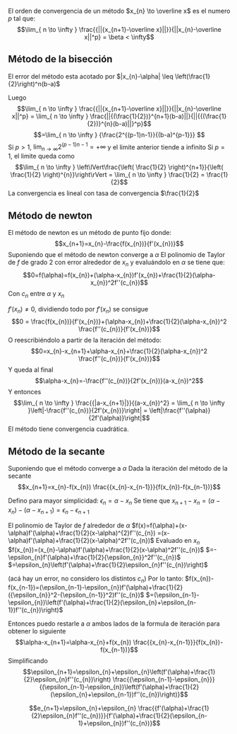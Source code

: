 El orden de convergencia de un método $x_{n} \to \overline x$ es el numero $p$ tal que:
$$\lim_{ n \to \infty } \frac{{||{x_{n+1}-\overline x}||}}{||x_{n}-\overline x||^p} = \beta < \infty$$
## Método de la bisección
El error del método esta acotado por
$|x_{n}-\alpha| \leq \left(\frac{1}{2}\right)^n(b-a)$

Luego
$$\lim_{ n \to \infty } \frac{{||{x_{n+1}-\overline x}||}}{||x_{n}-\overline x||^p} = \lim_{ n \to \infty } \frac{||{(\frac{1}{2})}^{n+1}(b-a)||}{||{{(\frac{1}{2})}^{n}(b-a)||}^p}$$
$$=\lim_{ n \to \infty } {\frac{2^{(p-1)n-1}}{(b-a)^{p-1}}} $$
Si $p> 1$, $\lim_{ n \to \infty } {2}^{(p-1)n-1} = +\infty$ y el limite anterior tiende a infinito
Si $p=1$, el limite queda como
$$\lim_{ n \to \infty } \left\lVert\frac{\left( \frac{1}{2} \right)^{n+1}}{\left( \frac{1}{2} \right)^{n}}\right\rVert = \lim_{ n \to \infty } \frac{1}{2} = \frac{1}{2}$$
La convergencia es lineal con tasa de convergencia $\frac{1}{2}$

## Método de newton
El método de newton es un método de punto fijo donde:
$$x_{n+1}=x_{n}-\frac{f(x_{n})}{f'(x_{n})}$$
Suponiendo que el método de newton converge a $\alpha$
El polinomio de Taylor de $f$ de grado $2$ con error alrededor de $x_{n}$ y evaluándolo en $\alpha$ se tiene que:
$$0=f(\alpha)=f(x_{n})+(\alpha-x_{n})f'(x_{n})+\frac{1}{2}(\alpha-x_{n})^2f''(c_{n})$$
Con $c_{n}$ entre $\alpha$ y $x_{n}$

$f'(x_{n})\neq 0$, dividiendo todo por $f'(x_{n})$ se consigue
$$0 = \frac{f(x_{n})}{f'(x_{n})}+(\alpha-x_{n})+\frac{1}{2}(\alpha-x_{n})^2 \frac{f''(c_{n})}{f'(x_{n})}$$
O reescribiéndolo a partir de la iteración del método:
$$0=x_{n}-x_{n+1}+\alpha-x_{n}+\frac{1}{2}(\alpha-x_{n})^2 \frac{f''(c_{n})}{f'(x_{n})}$$
Y queda al final
$$\alpha-x_{n}=-\frac{f''(c_{n})}{2f'(x_{n})}(a-x_{n})^2$$
Y entonces
$$\lim_{ n \to \infty } \frac{{|a-x_{n+1}|}}{(a-x_{n})^2} = \lim_{ n \to \infty }\left|-\frac{f''(c_{n})}{2f'(x_{n})}\right| = \left|\frac{f''(\alpha)}{2f'(\alpha)}\right|$$
El método tiene convergencia cuadrática.

## Método de la secante
Suponiendo que el método converge a $\alpha$
Dada la iteración del método de la secante
$$x_{n+1}=x_{n}-f(x_{n}) \frac{{x_{n}-x_{n-1}}}{f(x_{n})-f(x_{n-1})}$$

Defino para mayor simplicidad: $\epsilon_{n}=\alpha-x_{n}$
Se tiene que $x_{n+1}-x_{n} = (\alpha-x_{n})-(\alpha-x_{n+1}) = \epsilon_{n}-\epsilon_{n+1}$

El polinomio de Taylor de $f$ alrededor de $\alpha$ 
$f(x)=f(\alpha)+(x-\alpha)f'(\alpha)+\frac{1}{2}(x-\alpha)^{2}f''(c_{n}) =(x-\alpha)f'(\alpha)+\frac{1}{2}(x-\alpha)^2f''(c_{n})$
Evaluado en $x_{n}$
$f(x_{n})=(x_{n}-\alpha)f'(\alpha)+\frac{1}{2}(x-\alpha)^2f''(c_{n})$
$=-\epsilon_{n}f'(\alpha)+\frac{1}{2}{\epsilon_{n}}^2f''(c_{n})$
$=\epsilon_{n}\left(f'(\alpha)+\frac{1}{2}\epsilon_{n}f''(c_{n})\right)$

(acá hay un error, no considero los distintos $c_{n}$)
Por lo tanto:
$f(x_{n})-f(x_{n-1})=(\epsilon_{n-1}-\epsilon_{n})f'(\alpha)+\frac{1}{2}({\epsilon_{n}}^2-{\epsilon_{n-1}}^2)f''(c_{n})$
$=(\epsilon_{n-1}-\epsilon_{n})\left(f'(\alpha)+\frac{1}{2}(\epsilon_{n}+\epsilon_{n-1})f''(c_{n})\right)$

Entonces puedo restarle a $\alpha$ ambos lados de la formula de iteración para obtener lo siguiente
$$\alpha-x_{n+1}=\alpha-x_{n}+f(x_{n}) \frac{{x_{n}-x_{n-1}}}{f(x_{n})-f(x_{n-1})}$$
Simplificando
$$\epsilon_{n+1}=\epsilon_{n}+\epsilon_{n}\left(f'(\alpha)+\frac{1}{2}\epsilon_{n}f''(c_{n})\right) \frac{{\epsilon_{n-1}-\epsilon_{n}}}{(\epsilon_{n-1}-\epsilon_{n})\left(f'(\alpha)+\frac{1}{2}(\epsilon_{n}+\epsilon_{n-1})f''(c_{n})\right)}$$

$$e_{n+1}=\epsilon_{n}+\epsilon_{n} \frac{{f'(\alpha)+\frac{1}{2}\epsilon_{n}f''(c_{n})}}{f'(\alpha)+\frac{1}{2}(\epsilon_{n-1}+\epsilon_{n})f''(c_{n})}$$
